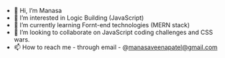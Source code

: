 - 👋 Hi, I’m Manasa
- 👀 I’m interested in Logic Building (JavaScript)
- 🌱 I’m currently learning Fornt-end technologies (MERN stack) 
- 💞️ I’m looking to collaborate on JavaScript coding challenges and CSS wars.
- 📫 How to reach me - through email - @manasaveenapatel@gmail.com

<!---
manasabheema/manasabheema is a ✨ special ✨ repository because its `README.md` (this file) appears on your GitHub profile.
You can click the Preview link to take a look at your changes.
--->
